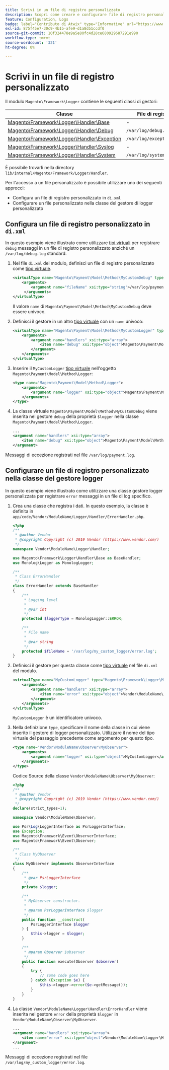 ```yaml
---
title: Scrivi in un file di registro personalizzato
description: Scopri come creare e configurare file di registro personalizzati in Adobe Commerce. Scopri i gestori di logger e l’implementazione di registrazione personalizzata.
feature: Configuration, Logs
badge: label="Contributo di Atwix" type="Informative" url="https://www.atwix.com/" tooltip="Atwix"
exl-id: 875f45e7-30c9-4b1b-afe9-d1a8d51ccdf0
source-git-commit: 10f324478e9a5e80fc4d28ce680929687291e990
workflow-type: tm+mt
source-wordcount: '321'
ht-degree: 0%

---
```


# Scrivi in un file di registro personalizzato

Il modulo `Magento\Framework\Logger` contiene le seguenti classi di gestori:

| Classe | File di registro |
| ----- | -------- |
| [Magento\Framework\Logger\Handler\Base][base] | - |
| [Magento\Framework\Logger\Handler\Debug][debug] | `/var/log/debug.log` |
| [Magento\Framework\Logger\Handler\Exception][exception] | `/var/log/exception.log` |
| [Magento\Framework\Logger\Handler\Syslog][syslog] | - |
| [Magento\Framework\Logger\Handler\System][system] | `/var/log/system.log` |

È possibile trovarli nella directory `lib/internal/Magento/Framework/Logger/Handler`.

Per l&#39;accesso a un file personalizzato è possibile utilizzare uno dei seguenti approcci:

- Configura un file di registro personalizzato in `di.xml`
- Configurare un file personalizzato nella classe del gestore di logger personalizzato

## Configura un file di registro personalizzato in `di.xml`

In questo esempio viene illustrato come utilizzare [tipi virtuali](https://developer.adobe.com/commerce/php/development/build/dependency-injection-file/#virtual-types) per registrare `debug` messaggi in un file di registro personalizzato anziché un `/var/log/debug.log` standard.

1. Nel file `di.xml` del modulo, definisci un file di registro personalizzato come [tipo virtuale](https://developer.adobe.com/commerce/php/development/build/dependency-injection-file/#virtual-types).

   ```xml
   <virtualType name="Magento\Payment\Model\Method\MyCustomDebug" type="Magento\Framework\Logger\Handler\Base">
       <arguments>
           <argument name="fileName" xsi:type="string">/var/log/payment.log</argument>
        </arguments>
   </virtualType>
   ```

   Il valore `name` di `Magento\Payment\Model\Method\MyCustomDebug` deve essere univoco.

1. Definisci il gestore in un altro [tipo virtuale](https://developer.adobe.com/commerce/php/development/build/dependency-injection-file/#virtual-types) con un `name` univoco:

   ```xml
   <virtualType name="Magento\Payment\Model\Method\MyCustomLogger" type="Magento\Framework\Logger\Monolog">
       <arguments>
           <argument name="handlers" xsi:type="array">
               <item name="debug" xsi:type="object">Magento\Payment\Model\Method\MyCustomDebug</item>
           </argument>
       </arguments>
   </virtualType>
   ```

1. Inserire il `MyCustomLogger` [tipo virtuale](https://developer.adobe.com/commerce/php/development/build/dependency-injection-file/#virtual-types) nell&#39;oggetto `Magento\Payment\Model\Method\Logger`:

   ```xml
   <type name="Magento\Payment\Model\Method\Logger">
       <arguments>
           <argument name="logger" xsi:type="object">Magento\Payment\Model\Method\MyCustomLogger</argument>
       </arguments>
   </type>
   ```

1. La classe virtuale `Magento\Payment\Model\Method\MyCustomDebug` viene inserita nel gestore `debug` della proprietà `$logger` nella classe `Magento\Payment\Model\Method\Logger`.

   ```xml
   ...
   <argument name="handlers" xsi:type="array">
       <item name="debug" xsi:type="object">Magento\Payment\Model\Method\MyCustomDebug</item>
   </argument>
   ```

Messaggi di eccezione registrati nel file `/var/log/payment.log`.

## Configurare un file di registro personalizzato nella classe del gestore logger

In questo esempio viene illustrato come utilizzare una classe gestore logger personalizzata per registrare `error` messaggi in un file di log specifico.

1. Crea una classe che registra i dati. In questo esempio, la classe è definita in `app/code/Vendor/ModuleName/Logger/Handler/ErrorHandler.php`.

   ```php
   <?php
   /**
    * @author Vendor
    * @copyright Copyright (c) 2019 Vendor (https://www.vendor.com/)
    */
   namespace Vendor\ModuleName\Logger\Handler;
   
   use Magento\Framework\Logger\Handler\Base as BaseHandler;
   use Monolog\Logger as MonologLogger;
   
   /**
    * Class ErrorHandler
    */
   class ErrorHandler extends BaseHandler
   {
       /**
        * Logging level
        *
        * @var int
        */
       protected $loggerType = MonologLogger::ERROR;
   
       /**
        * File name
        *
        * @var string
        */
       protected $fileName = '/var/log/my_custom_logger/error.log';
   }
   ```

1. Definisci il gestore per questa classe come [tipo virtuale](https://developer.adobe.com/commerce/php/development/build/dependency-injection-file/#virtual-types) nel file `di.xml` del modulo.

   ```xml
   <virtualType name="MyCustomLogger" type="Magento\Framework\Logger\Monolog">
       <arguments>
           <argument name="handlers" xsi:type="array">
               <item name="error" xsi:type="object">Vendor\ModuleName\Logger\Handler\ErrorHandler</item>
           </argument>
       </arguments>
   </virtualType>
   ```

   `MyCustomLogger` è un identificatore univoco.

1. Nella definizione `type`, specificare il nome della classe in cui viene inserito il gestore di logger personalizzato. Utilizzare il nome del tipo virtuale del passaggio precedente come argomento per questo tipo.

   ```xml
   <type name="Vendor\ModuleName\Observer\MyObserver">
       <arguments>
           <argument name="logger" xsi:type="object">MyCustomLogger</argument>
       </arguments>
   </type>
   ```

   Codice Source della classe `Vendor\ModuleName\Observer\MyObserver`:

   ```php
   <?php
   /**
    * @author Vendor
    * @copyright Copyright (c) 2019 Vendor (https://www.vendor.com/)
    */
   declare(strict_types=1);
   
   namespace Vendor\ModuleName\Observer;
   
   use Psr\Log\LoggerInterface as PsrLoggerInterface;
   use Exception;
   use Magento\Framework\Event\ObserverInterface;
   use Magento\Framework\Event\Observer;
   
   /**
    * Class MyObserver
    */
   class MyObserver implements ObserverInterface
   {
       /**
        * @var PsrLoggerInterface
        */
       private $logger;
   
       /**
        * MyObserver constructor.
        *
        * @param PsrLoggerInterface $logger
        */
       public function __construct(
           PsrLoggerInterface $logger
       ) {
           $this->logger = $logger;
       }
   
       /**
        * @param Observer $observer
        */
       public function execute(Observer $observer)
       {
           try {
               // some code goes here
           } catch (Exception $e) {
               $this->logger->error($e->getMessage());
           }
       }
   }
   ```

1. La classe `Vendor\ModuleName\Logger\Handler\ErrorHandler` viene inserita nel gestore `error` della proprietà `$logger` in `Vendor\ModuleName\Observer\MyObserver`.

   ```xml
   ...
   <argument name="handlers" xsi:type="array">
       <item name="error" xsi:type="object">Vendor\ModuleName\Logger\Handler\ErrorHandler</item>
   </argument>
   ...
   ```

Messaggi di eccezione registrati nel file `/var/log/my_custom_logger/error.log`.

<!-- link definitions -->

[base]: https://github.com/magento/magento2/blob/2.4/lib/internal/Magento/Framework/Logger/Handler/Base.php
[debug]: https://github.com/magento/magento2/blob/2.4/lib/internal/Magento/Framework/Logger/Handler/Debug.php
[exception]: https://github.com/magento/magento2/blob/2.4/lib/internal/Magento/Framework/Logger/Handler/Exception.php
[syslog]: https://github.com/magento/magento2/blob/2.4/lib/internal/Magento/Framework/Logger/Handler/Syslog.php
[system]: https://github.com/magento/magento2/blob/2.4/lib/internal/Magento/Framework/Logger/Handler/System.php
